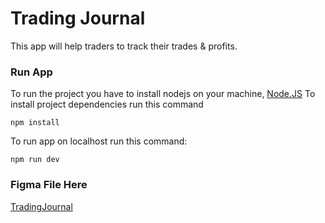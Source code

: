 # Trading Journal
This app will help traders to track their trades & profits.

### Run App
To run the project you have to install nodejs on your machine, [Node.JS](https://www.nodejs.org)
To install project dependencies run this command
```
npm install
```
To run app on localhost run this command:
```
npm run dev
```

### Figma File Here
[TradingJournal](https://www.figma.com/file/7IeCXkUepoyDLVM5F4H3yv/Trade-History-List?node-id=0%3A1)

